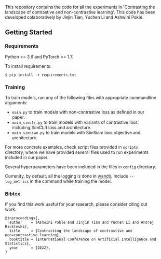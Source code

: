 This repository contains the code for all the experiments in 'Contrasting the landscape of contrastive and non-contrastive learning'. This code has been developed colaboratively by Jinjin Tian, Yuchen Li and Ashwini Pokle. 

## Getting Started

### Requirements

Python >= 3.6 and PyTorch >= 1.7. 

To install requirements:

``
$ pip install -r requirements.txt
``

### Training

To train models, run any of the following files with appropriate commandline arguments:
- `main.py` to train models with non-contrastive loss as defined in our paper. 
- `main_simclr.py` to train models with variants of contrastive loss, including SimCLR loss and architecture. 
- `main_simsiam.py` to train models with SimSiam loss objective and architecture.

For more concrete examples, check script files provided in `scripts` directory, where we have provided several files used to run experiments included in our paper. 

Several hyperparameters have been included in the files in `config` directory. 

Currenlty, by default, all the logging is done in [wandb](https://wandb.ai/site). Include `--log_metrics` in the command while training the model.

### Bibtex

If you find this work useful for your research, please consider citing out work:

```
@inproceedings{,
  author    = {Ashwini Pokle and Jinjin Tian and Yuchen Li and Andrej Riskteski},
  title     = {Contrasting the landscape of contrastive and non=contrastive learning},
  booktitle = {International Conference on Artificial Intelligence and Statistics},
  year      = {2022},
}
```
